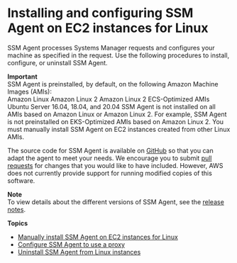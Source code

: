 # Installing and configuring SSM Agent on EC2 instances for Linux<a name="sysman-install-ssm-agent"></a>

SSM Agent processes Systems Manager requests and configures your machine as specified in the request\. Use the following procedures to install, configure, or uninstall SSM Agent\.

**Important**  
SSM Agent is preinstalled, by default, on the following Amazon Machine Images \(AMIs\):  
Amazon Linux
Amazon Linux 2
Amazon Linux 2 ECS\-Optimized AMIs
Ubuntu Server 16\.04, 18\.04, and 20\.04
SSM Agent is not installed on all AMIs based on Amazon Linux or Amazon Linux 2\. For example, SSM Agent is not preinstalled on EKS\-Optimized AMIs based on Amazon Linux 2\.
You must manually install SSM Agent on EC2 instances created from other Linux AMIs\. 

The source code for SSM Agent is available on [GitHub](https://github.com/aws/amazon-ssm-agent) so that you can adapt the agent to meet your needs\. We encourage you to submit [pull requests](https://github.com/aws/amazon-ssm-agent/blob/master/CONTRIBUTING.md) for changes that you would like to have included\. However, AWS does not currently provide support for running modified copies of this software\.

**Note**  
To view details about the different versions of SSM Agent, see the [release notes](https://github.com/aws/amazon-ssm-agent/blob/master/RELEASENOTES.md)\.

**Topics**
+ [Manually install SSM Agent on EC2 instances for Linux](sysman-manual-agent-install.md)
+ [Configure SSM Agent to use a proxy](sysman-proxy-with-ssm-agent.md)
+ [Uninstall SSM Agent from Linux instances](sysman-uninstall-agent.md)